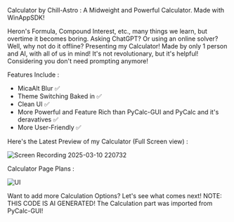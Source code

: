 Calculator by Chill-Astro : A Midweight and Powerful Calculator. Made with WinAppSDK!

Heron's Formula, Compound Interest, etc., many things we learn, but overtime it becomes boring.
Asking ChatGPT? Or using an online solver? Well, why not do it offline?
Presenting my Calculator! Made by only 1 person and AI, with all of us in mind! 
It's not revolutionary, but it's helpful! Considering you don't need prompting anymore! 

Features Include :

- MicaAlt Blur ✅
- Theme Switching Baked in ✅
- Clean UI ✅
- More Powerful and Feature Rich than PyCalc-GUI and PyCalc and it's deravatives ✅
- More User-Friendly ✅

Here's the Latest Preview of my Calculator (Full Screen view) : 

![Screen Recording 2025-03-10 220732](https://github.com/user-attachments/assets/b0d0adb1-bfb8-4731-9e48-80a4b74804d2)

Calculator Page Plans : 

![UI](https://github.com/user-attachments/assets/61ba81c4-5a1d-4da6-8112-d223ffbe805c)

Want to add more Calculation Options? Let's see what comes next!
NOTE: THIS CODE IS AI GENERATED! The Calculation part was imported from PyCalc-GUI!
